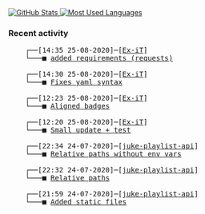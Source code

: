 <a href="https://github.com/Ex-iT/">
    <img align="top" alt="GitHub Stats" src="https://github-readme-stats.vercel.app/api?username=ex-it&show_icons=true&theme=algolia&count_private=true&hide=stars,contribs&include_all_commits=true" />
</a>
<a href="https://github.com/Ex-iT/">
    <img align="top" alt="Most Used Languages" src="https://github-readme-stats.vercel.app/api/top-langs/?username=ex-it&layout=compact&theme=algolia" />
</a>

### Recent activity
<pre>
    ┌──[14:35 25-08-2020]─[<a href="https://github.com/Ex-iT/Ex-iT">Ex-iT</a>]
    └───■ <a href="https://github.com/Ex-iT/Ex-iT/commit/1df7ee721210912a6c8fff63d0e484303b25f59c">added requirements (requests)</a><br />
    ┌──[14:30 25-08-2020]─[<a href="https://github.com/Ex-iT/Ex-iT">Ex-iT</a>]
    └───■ <a href="https://github.com/Ex-iT/Ex-iT/commit/b553f9d9e8064fe332ddeec2046e00c208d3a5a8">Fixes yaml syntax</a><br />
    ┌──[12:23 25-08-2020]─[<a href="https://github.com/Ex-iT/Ex-iT">Ex-iT</a>]
    └───■ <a href="https://github.com/Ex-iT/Ex-iT/commit/f40c9cc68d13fea3b58ac23c0281ef58dd8fb9dd">Aligned badges</a><br />
    ┌──[12:20 25-08-2020]─[<a href="https://github.com/Ex-iT/Ex-iT">Ex-iT</a>]
    └───■ <a href="https://github.com/Ex-iT/Ex-iT/commit/61f7efecda06ea5679479055a420d42ea4374081">Small update + test</a><br />
    ┌──[22:34 24-07-2020]─[<a href="https://github.com/Ex-iT/juke-playlist-api">juke-playlist-api</a>]
    └───■ <a href="https://github.com/Ex-iT/juke-playlist-api/commit/9f4dcb7014aa9ea1fba404abc70db0134669e6d4">Relative paths without env vars</a><br />
    ┌──[22:32 24-07-2020]─[<a href="https://github.com/Ex-iT/juke-playlist-api">juke-playlist-api</a>]
    └───■ <a href="https://github.com/Ex-iT/juke-playlist-api/commit/062716e083ef452ed04f29077af6ebc64a7495cb">Relative paths</a><br />
    ┌──[21:59 24-07-2020]─[<a href="https://github.com/Ex-iT/juke-playlist-api">juke-playlist-api</a>]
    └───■ <a href="https://github.com/Ex-iT/juke-playlist-api/commit/33027a3a0718dd1be8eb6c550a36676b0e5756c8">Added static files</a><br />
</pre>